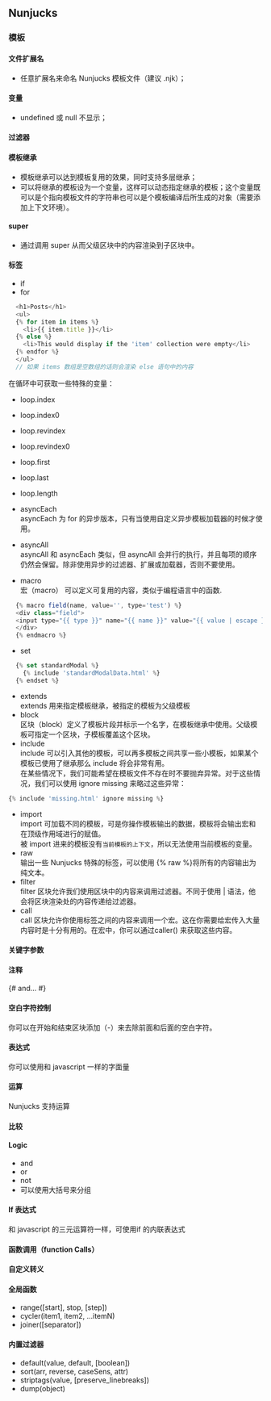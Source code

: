 ## Nunjucks

### 模板

#### 文件扩展名
- 任意扩展名来命名 Nunjucks 模板文件（建议 .njk）；

#### 变量
- undefined 或 null 不显示；

#### 过滤器

#### 模板继承
- 模板继承可以达到模板复用的效果，同时支持多层继承；
- 可以将继承的模板设为一个变量，这样可以动态指定继承的模板；这个变量既可以是个指向模板文件的字符串也可以是个模板编译后所生成的对象（需要添加上下文环境）。

#### super
- 通过调用 super 从而父级区块中的内容渲染到子区块中。

#### 标签
- if
- for
```javascript
  <h1>Posts</h1>
  <ul>
  {% for item in items %}
    <li>{{ item.title }}</li>
  {% else %}
    <li>This would display if the 'item' collection were empty</li>
  {% endfor %}
  </ul>
  // 如果 items 数组是空数组的话则会渲染 else 语句中的内容
```
在循环中可获取一些特殊的变量：  
  - loop.index
  - loop.index0
  - loop.revindex
  - loop.revindex0
  - loop.first
  - loop.last
  - loop.length

- asyncEach  
  asyncEach 为 for 的异步版本，只有当使用自定义异步模板加载器的时候才使用。
- asyncAll  
  asyncAll 和 asyncEach 类似，但 asyncAll 会并行的执行，并且每项的顺序仍然会保留。除非使用异步的过滤器、扩展或加载器，否则不要使用。  
- macro  
宏（macro） 可以定义可复用的内容，类似于编程语言中的函数.

```javascript
  {% macro field(name, value='', type='test') %}
  <div class="field">
  <input type="{{ type }}" name="{{ name }}" value="{{ value | escape }}"/>
  </div>
  {% endmacro %}
```
- set

```js
  {% set standardModal %}
    {% include 'standardModalData.html' %}
  {% endset %}
```
- extends  
  extends 用来指定模板继承，被指定的模板为父级模板
- block  
  区块（block）定义了模板片段并标示一个名字，在模板继承中使用。父级模板可指定一个区块，子模板覆盖这个区块。
- include  
  include 可以引入其他的模板，可以再多模板之间共享一些小模板，如果某个模板已使用了继承那么 include 将会非常有用。  
  在某些情况下，我们可能希望在模板文件不存在时不要抛弃异常。对于这些情况，我们可以使用 ignore missing 来略过这些异常：

```javascript
{% include 'missing.html' ignore missing %}
```

- import  
 import 可加载不同的模板，可是你操作模板输出的数据，模板将会输出宏和在顶级作用域进行的赋值。  
 被 import 进来的模板没有``当前模板的上下文``，所以无法使用当前模板的变量。
- raw  
 输出一些 Nunjucks 特殊的标签，可以使用 {% raw %}将所有的内容输出为纯文本。
- filter  
 filter 区块允许我们使用区块中的内容来调用过滤器。不同于使用 | 语法，他会将区块渲染处的内容传递给过滤器。
- call  
 call 区块允许你使用标签之间的内容来调用一个宏。这在你需要给宏传入大量内容时是十分有用的。在宏中，你可以通过caller() 来获取这些内容。

#### 关键字参数
#### 注释
 {# and... #}
#### 空白字符控制
你可以在开始和结束区块添加（-）来去除前面和后面的空白字符。
#### 表达式
你可以使用和 javascript 一样的字面量
#### 运算
Nunjucks 支持运算
#### 比较
#### Logic
- and
- or
- not
- 可以使用大括号来分组
#### If 表达式
和 javascript 的三元运算符一样，可使用if 的内联表达式
#### 函数调用（function Calls）
#### 自定义转义
#### 全局函数
- range([start], stop, [step])
- cycler(item1, item2, ...itemN)
- joiner([separator])
#### 内置过滤器
- default(value, default, [boolean])
- sort(arr, reverse, caseSens, attr)
- striptags(value, [preserve_linebreaks])
- dump(object)
